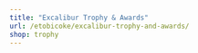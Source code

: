 ```yaml
---
title: "Excalibur Trophy & Awards"
url: /etobicoke/excalibur-trophy-and-awards/
shop: trophy
---
```

